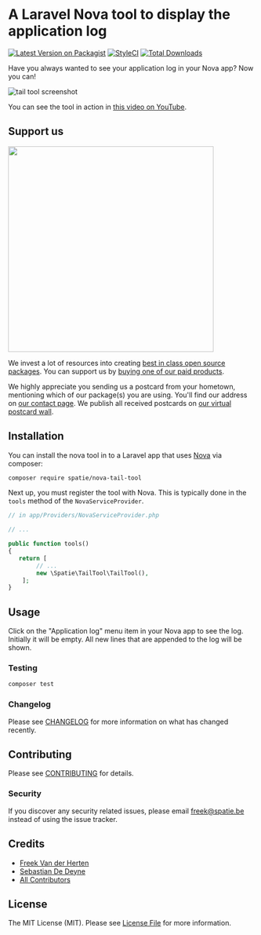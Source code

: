 # A Laravel Nova tool to display the application log

[![Latest Version on Packagist](https://img.shields.io/packagist/v/spatie/nova-tail-tool.svg?style=flat-square)](https://packagist.org/packages/spatie/nova-tail-tool)
[![StyleCI](https://github.styleci.io/repos/143322266/shield?branch=master)](https://github.styleci.io/repos/143322266)
[![Total Downloads](https://img.shields.io/packagist/dt/spatie/nova-tail-tool.svg?style=flat-square)](https://packagist.org/packages/spatie/nova-tail-tool)

Have you always wanted to see your application log in your Nova app? Now you can!

![tail tool screenshot](https://spatie.github.io/nova-tail-tool/tail-tool.png)

You can see the tool in action in [this video on YouTube](https://www.youtube.com/watch?v=I_KvN_gLl9Q).

## Support us

[<img src="https://github-ads.s3.eu-central-1.amazonaws.com/nova-tail-tool.jpg?t=1" width="419px" />](https://spatie.be/github-ad-click/nova-tail-tool)

We invest a lot of resources into creating [best in class open source packages](https://spatie.be/open-source). You can support us by [buying one of our paid products](https://spatie.be/open-source/support-us).

We highly appreciate you sending us a postcard from your hometown, mentioning which of our package(s) you are using. You'll find our address on [our contact page](https://spatie.be/about-us). We publish all received postcards on [our virtual postcard wall](https://spatie.be/open-source/postcards).

## Installation

You can install the nova tool in to a Laravel app that uses [Nova](https://nova.laravel.com) via composer:

```bash
composer require spatie/nova-tail-tool
```

Next up, you must register the tool with Nova. This is typically done in the `tools` method of the `NovaServiceProvider`.

```php
// in app/Providers/NovaServiceProvider.php

// ...

public function tools()
{
   return [
        // ...
        new \Spatie\TailTool\TailTool(),
    ];
}
```

## Usage

Click on the "Application log" menu item in your Nova app to see the log. Initially it will be empty. All new lines that are appended to the log will be shown.

### Testing

``` bash
composer test
```

### Changelog

Please see [CHANGELOG](CHANGELOG.md) for more information on what has changed recently.

## Contributing

Please see [CONTRIBUTING](CONTRIBUTING.md) for details.

### Security

If you discover any security related issues, please email freek@spatie.be instead of using the issue tracker.

## Credits

- [Freek Van der Herten](https://github.com/freekmurze)
- [Sebastian De Deyne](https://github.com/sebastiandedeyne)
- [All Contributors](../../contributors)

## License

The MIT License (MIT). Please see [License File](LICENSE.md) for more information.
